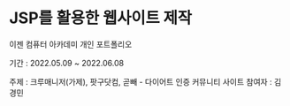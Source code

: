 # JSP를 활용한 웹사이트 제작
이젠 컴퓨터 아카데미 개인 포트폴리오

기간 : 2022.05.09 ~ 2022.06.08

주제 : 크루매니저(가제), 팟구닷컴, 곧빼 - 다이어트 인증 커뮤니티 사이트 
참여자 : 김경민
